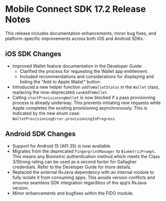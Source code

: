 # Mobile Connect SDK 17.2 Release Notes

This release includes documentation enhancements, minor bug fixes, and platform-specific improvements across both iOS and Android SDKs.

## iOS SDK Changes

* Improved Wallet feature documentation in the Developer Guide:
    * Clarified the process for requesting the Wallet app entitlement.
    * Included recommendations and considerations for displaying and hiding the "Add to Apple Wallet" button.
* Introduced a new helper function `addToWalletStatus` in the `Wallet` class, replacing the now-deprecated `canAddToWallet`.
* Calling `startProvisioningWallet` is now blocked if a pass provisioning process is already underway. This prevents initiating new requests while Apple completes the existing provisioning asynchronously. This is Indicated by the new enum case: `WalletProvisioningError.provisioningInProgress`.


## Android SDK Changes

* Support for Android 15 (API 35) is now available.
* Migrates from the deprecated `FingerprintManager` to `BiometricPrompt`. This means any Biometric authentication method which meets the Class 3/Strong rating can be used as a second factor for Gallagher credentials. Refer to the Developer Guide for more details.
* Replaced the external RxJava dependency with an internal module to fully isolate it from consuming apps. This avoids version conflicts and ensures seamless SDK integration regardless of the app’s RxJava version.
* Minor enhancements and bugfixes within the FIDO module. 
 